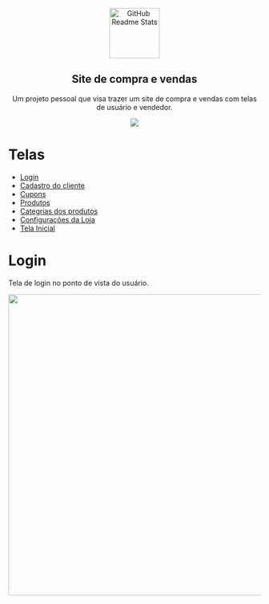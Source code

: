 <p align="center">
 <img width="100px" src="https://cdn.discordapp.com/attachments/975905192069435395/975907674724114522/unknown.png" align="center" alt="GitHub Readme Stats" />
 <h2 align="center">Site de compra e vendas</h2>
 <p align="center"> Um projeto pessoal que visa trazer um site de compra e vendas com telas de usuário e vendedor.</p>
</p>
<p align="center">
<img src="http://img.shields.io/static/v1?label=STATUS&message=EM%20DESENVOLVIMENTO&color=GREEN&style=for-the-badge"/>
</p>

# Telas

- [Login](#Login)
- [Cadastro do cliente](#cadastroCliente)
- [Cupons](#cupons)
- [Produtos](#produtos)
- [Categrias dos produtos](#categoriasProdutos)
- [Configurações da Loja](#configLoja)
- [Tela Inicial](#telaInicial)


# Login

Tela de login no ponto de vista do usuário.

 <img width="600px" src="https://cdn.discordapp.com/attachments/975905192069435395/975910893353336862/unknown.png" align="center" />

